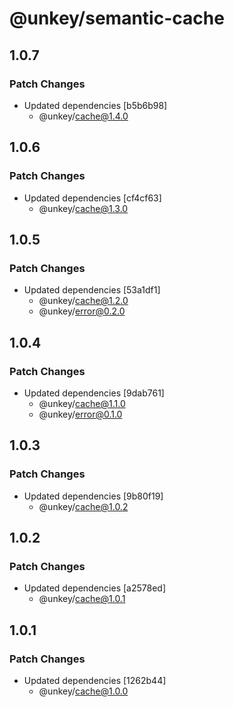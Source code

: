 # @unkey/semantic-cache

## 1.0.7

### Patch Changes

- Updated dependencies [b5b6b98]
  - @unkey/cache@1.4.0

## 1.0.6

### Patch Changes

- Updated dependencies [cf4cf63]
  - @unkey/cache@1.3.0

## 1.0.5

### Patch Changes

- Updated dependencies [53a1df1]
  - @unkey/cache@1.2.0
  - @unkey/error@0.2.0

## 1.0.4

### Patch Changes

- Updated dependencies [9dab761]
  - @unkey/cache@1.1.0
  - @unkey/error@0.1.0

## 1.0.3

### Patch Changes

- Updated dependencies [9b80f19]
  - @unkey/cache@1.0.2

## 1.0.2

### Patch Changes

- Updated dependencies [a2578ed]
  - @unkey/cache@1.0.1

## 1.0.1

### Patch Changes

- Updated dependencies [1262b44]
  - @unkey/cache@1.0.0
